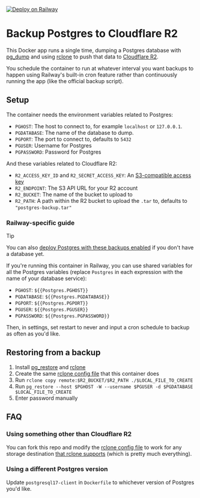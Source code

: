 [![Deploy on Railway](https://railway.com/button.svg)](https://railway.com/deploy/aujTA1?referralCode=xsbY2R)

# Backup Postgres to Cloudflare R2

This Docker app runs a single time, dumping a Postgres database with [pg_dump] and using [rclone] to push that data to [Cloudflare R2](https://developers.cloudflare.com/r2/).

You schedule the container to run at whatever interval you want backups to happen using Railway's built-in cron feature 
rather than continuously running the app (like the official backup script).

## Setup

The container needs the environment variables related to Postgres:

- `PGHOST`: The host to connect to, for example `localhost` or `127.0.0.1`.
- `PGDATABASE`: The name of the database to dump.
- `PGPORT`: The port to connect to, defaults to `5432`
- `PGUSER`: Username for Postgres
- `PGPASSWORD`: Password for Postgres

And these variables related to Cloudflare R2:

- `R2_ACCESS_KEY_ID` and `R2_SECRET_ACCESS_KEY`: An [S3-compatible access key](https://developers.cloudflare.com/r2/api/s3/tokens/)
- `R2_ENDPOINT`: The S3 API URL for your R2 account
- `R2_BUCKET`: The name of the bucket to upload to
- `R2_PATH`: A path within the R2 bucket to upload the `.tar` to, defaults to `"postgres-backup.tar"`

### Railway-specific guide

> [!TIP]
> You can also [deploy Postgres with these backups enabled](https://railway.app/template/xNTYS8?referralCode=xsbY2R) if you don't have a database yet.

If you're running this container in Railway, you can use shared variables for all the Postgres variables (replace `Postgres` in each expression with the name of your database service):

- `PGHOST`: `${{Postgres.PGHOST}}`
- `PGDATABASE`: `${{Postgres.PGDATABASE}}`
- `PGPORT`: `${{Postgres.PGPORT}}`
- `PGUSER`: `${{Postgres.PGUSER}}`
- `PGPASSWORD`: `${{Postgres.PGPASSWORD}}`

Then, in settings, set restart to never and input a cron schedule to backup as often as you'd like.

## Restoring from a backup

1. Install [pg_restore] and [rclone]
2. Create the same [rclone config file] that this container does
3. Run `rclone copy remote:$R2_BUCKET/$R2_PATH ./$LOCAL_FILE_TO_CREATE`
4. Run `pg_restore --host $PGHOST -W --username $PGUSER -d $PGDATABASE $LOCAL_FILE_TO_CREATE`
5. Enter password manually

## FAQ

### Using something other than Cloudflare R2

You can fork this repo and modify the [rclone config file] to work for any storage destination [that rclone supports](https://rclone.org/#providers) (which is pretty much everything).

### Using a different Postgres version

Update `postgresql17-client` in `Dockerfile` to whichever version of Postgres you'd like.

[pg_dump]: https://www.postgresql.org/docs/current/app-pgdump.html
[pg_restore]: https://www.postgresql.org/docs/current/app-pgrestore.html
[rclone]: https://rclone.org
[rclone config file]: https://github.com/dbanty/rclone-postgres-backup/tree/entrypoint.sh#L7-L16
